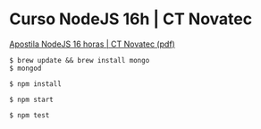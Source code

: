 # Curso NodeJS 16h | CT Novatec

[Apostila NodeJS 16 horas | CT Novatec (pdf)](https://github.com/wbruno/curso-nodejs-16h-novatec/blob/master/ApostilaNodeJS-16horas-CTNovatec.pdf)

```
$ brew update && brew install mongo
$ mongod
```

```
$ npm install

```

```
$ npm start
```

```
$ npm test
```
